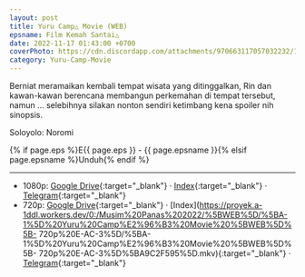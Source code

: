 ```yaml
---
layout: post
title: Yuru Camp△ Movie (WEB)
epsname: Film Kemah Santai△
date: 2022-11-17 01:43:00 +0700
coverPhoto: https://cdn.discordapp.com/attachments/970663117057032232/1042473339677069332/mpv-shot0166.jpg
category: Yuru-Camp-Movie
---
```


Berniat meramaikan kembali tempat wisata yang ditinggalkan, Rin dan kawan-kawan berencana membangun perkemahan di tempat tersebut, namun ... selebihnya silakan nonton sendiri ketimbang kena spoiler nih sinopsis.

Soloyolo: Noromi

{% if page.eps %}E{{ page.eps }} - {{ page.epsname }}{% elsif page.epsname %}Unduh{% endif %}

---
- 1080p: [Google Drive](https://drive.google.com/file/d/1kC4vvR0oss9tLnRnT5apWq6WIQqo_rc4/view?usp=share_link){:target="_blank"} &middot; [Index](https://proyek.a-1ddl.workers.dev/0:/Musim%20Panas%202022/%5BWEB%5D/%5BA-1%5D%20Yuru%20Camp%E2%96%B3%20Movie%20%5BWEB%5D%5B1080p%20E-AC-3%5D/%5BA-1%5D%20Yuru%20Camp%E2%96%B3%20Movie%20%5BWEB%5D%5B1080p%20E-AC-3%5D%5B4EC3545C%5D.mkv){:target="_blank"} &middot; [Telegram](https://t.me/a1fansub/179){:target="_blank"}<br>
- 720p: [Google Drive](https://drive.google.com/file/d/16WWhAbw_NPlY6TWRmR7e9rZvQVeAUSx8/view?usp=share_link){:target="_blank"} &middot; [Index](https://proyek.a-1ddl.workers.dev/0:/Musim%20Panas%202022/%5BWEB%5D/%5BA-1%5D%20Yuru%20Camp%E2%96%B3%20Movie%20%5BWEB%5D%5B- 720p%20E-AC-3%5D/%5BA-1%5D%20Yuru%20Camp%E2%96%B3%20Movie%20%5BWEB%5D%5B- 720p%20E-AC-3%5D%5BA9C2F595%5D.mkv){:target="_blank"} &middot; [Telegram](https://t.me/a1fansub/172){:target="_blank"}
